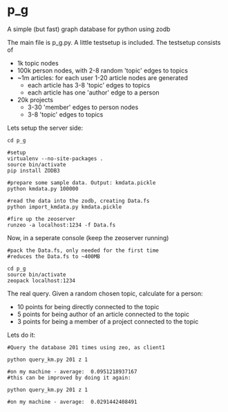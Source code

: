 p_g
===

A simple (but fast) graph database for python using zodb

The main file is p_g.py. A little testsetup is included. The testsetup consists of
- 1k topic nodes
- 100k person nodes, with 2-8 random 'topic' edges to topics
- ~1m articles: for each user 1-20 article nodes are generated
  - each article has 3-8 'topic' edges to topics
  - each article has one 'author' edge to a person
- 20k projects
  - 3-30 'member' edges to person nodes
  - 3-8 'topic' edges to topics

Lets setup the server side:

    cd p_g

    #setup
    virtualenv --no-site-packages .
    source bin/activate
    pip install ZODB3

    #prepare some sample data. Output: kmdata.pickle
    python kmdata.py 100000

    #read the data into the zodb, creating Data.fs
    python import_kmdata.py kmdata.pickle

    #fire up the zeoserver
    runzeo -a localhost:1234 -f Data.fs

Now, in a seperate console (keep the zeoserver running)

    #pack the Data.fs, only needed for the first time
    #reduces the Data.fs to ~400MB

    cd p_g
    source bin/activate
    zeopack localhost:1234


The real query. Given a random chosen topic, calculate for a person:

- 10 points for being directly connected to the topic
-  5 points for being author of an article connected to the topic
-  3 points for being a member of a project connected to the topic

Lets do it:

    #Query the database 201 times using zeo, as client1
    
    python query_km.py 201 z 1
    
    #on my machine - average:  0.0951218937167
    #this can be improved by doing it again:

    python query_km.py 201 z 1
    
    #on my machine - average:  0.0291442408491
    

